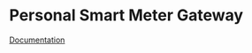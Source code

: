 # Personal Smart Meter Gateway

[Documentation](https://sourcediver.org/posts/20250228_smart_meter_gateway)

